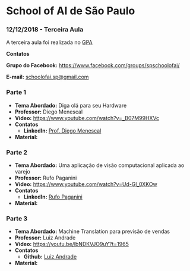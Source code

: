# School of AI de São Paulo

### 12/12/2018 - Terceira Aula

A terceira aula foi realizada no [GPA](https://www.google.com/maps/place/Instituto+GPA/@-23.5728655,-46.6579055,17z/data=!3m1!4b1!4m5!3m4!1s0x94ce56f1b6bf2527:0xc7dbbdf863fa692b!8m2!3d-23.5728704!4d-46.6557168)

**Contatos**

**Grupo do Facebook:** https://www.facebook.com/groups/spschoolofai/

**E-mail:** schoolofai.sp@gmail.com
  
  ### Parte 1

- **Tema Abordado:** Diga olá para seu Hardware
- **Professor:** Diego Menescal
- **Video:** https://www.youtube.com/watch?v=_B07M99HXVc
- **Contatos**
  - **LinkedIn:** [Prof. Diego Menescal](https://www.linkedin.com/in/diegomenescal/)
- **Material:**

 ### Parte 2

- **Tema Abordado:** Uma aplicação de visão computacional aplicada ao varejo
- **Professor:** Rufo Paganini
- **Video:** https://www.youtube.com/watch?v=Ud-Gl_0XKOw
- **Contatos**
  - **LinkedIn:** [Rufo Paganini](https://www.linkedin.com/in/rufopaganini/)
- **Material:**
  
### Parte 3

- **Tema Abordado:** Machine Translation para previsão de vendas
- **Professor:** Luiz Andrade
- **Video:** https://youtu.be/lbNDKVJO9uY?t=1965
- **Contatos**
  - **Github:** [Luiz Andrade](https://www.linkedin.com/in/luiz-andrade-97306216)
- **Material:**
